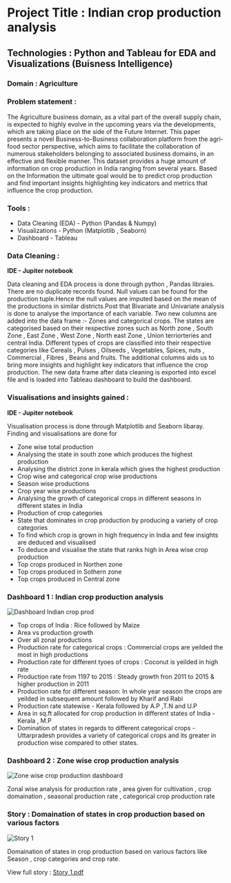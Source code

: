 # Project Title :  Indian crop production analysis

## Technologies : Python and Tableau for EDA and Visualizations (Buisness Intelligence)

### Domain : Agriculture

### Problem statement : 

The Agriculture business domain, as a vital part of the overall supply chain, is expected
to highly evolve in the upcoming years via the developments, which are taking place on
the side of the Future Internet. This paper presents a novel Business-to-Business
collaboration platform from the agri-food sector perspective, which aims to facilitate the
collaboration of numerous stakeholders belonging to associated business domains, in an
effective and flexible manner.
This dataset provides a huge amount of information on crop production in India ranging
from several years. Based on the Information the ultimate goal would be to predict crop
production and find important insights highlighting key indicators and metrics that
influence the crop production.

### Tools :

- Data Cleaning (EDA) - Python (Pandas & Numpy)
- Visualizations - Python (Matplotlib , Seaborn)
- Dashboard - Tableau

### Data Cleaning :

**IDE - Jupiter notebook**

Data cleaning and EDA process is done through python , Pandas libraies. There are no duplicate records found. Null values can be found for the production tuple.Hence the null values are imputed based on the mean of the productions in similar districts.Post that Bivariate and Univariate analysis is done to analyse the importance of each variable. Two new columns are added into the data frame :- Zones and categorical crops. The states are categorised based on their respective zones such as North zone , South Zone , East Zone , West Zone , North east Zone , Union terriorteries and central India. Different types of crops are classified into their respective categories like Cereals , Pulses , Oilseeds , Vegetables, Spices, nuts , Commercial , Fibres , Beans and fruits. The additional columns aids us to bring more insights and highlight key indicators that influence the crop production. The new data frame after data cleaning is exported into excel file and is loaded into Tableau dashboard to build the dashboard. 


### Visualisations and insights gained :

**IDE - Jupiter notebook**

Visualisation process is done through Matplotlib and Seaborn libaray.
Finding and visualisations are done for 
- Zone wise total production
- Analysing the state in south zone which produces the highest production
- Analysing the district zone in kerala which gives the highest production
- Crop wise and categorical crop wise productions
- Season wise productions 
- Crop year wise productions
- Analysing the growth of categorical crops in different seasons in different states in India
- Production of crop categories
- State that dominates in crop production by producing a variety of crop categories
- To find which crop is grown in high frequency in India and few insights are deduced and visualised
- To deduce and visualise the state that ranks high in Area wise crop production
- Top crops produced in Northen zone
- Top crops produced in Sothern zone
- Top crops produced in Central zone

### Dashboard 1 : Indian crop production analysis

![Dashboard Indian crop prod](https://user-images.githubusercontent.com/51138087/135424532-8d5b14bf-2e5b-48d0-8ac1-c2bd7e9095e7.png)

- Top crops of India : Rice followed by Maize
- Area vs production growth
- Over all zonal productions
- Production rate for categorical crops : Commercial crops are yeilded the most in high productions
- Production rate for different tyoes of crops : Coconut is yeilded in high rate
- Production rate from 1197 to 2015 : Steady growth fron 2011 to 2015 & higher production in 2011
- Production rate for different season: In whole year season the crops are yeilded in subsequent amount followed by Kharif and Rabi
- Production rate statewise - Kerala followed by A.P ,T.N and U.P
- Area in sq.ft allocated for crop production in different states of India - Kerala , M.P
- Domination of states in regards to different categorical crops - Uttarpradesh provides a variety of categorical crops and its greater in production wise compared to other states.


### Dashboard 2 : Zone wise crop production analysis

![Zone wise crop production dashboard](https://user-images.githubusercontent.com/51138087/135424555-b20f4cbb-c5b3-44d8-a483-d7e424b97ca7.png)

Zonal wise analysis for production rate , area given for cultivation , crop domaination , seasonal production rate , categorical crop production rate


### Story : Domaination of states in crop production based on various factors 

![Story 1](https://user-images.githubusercontent.com/51138087/135427795-cf9fef1f-50e6-43f1-a853-495240b5a95c.png)

Domaination of states in crop production based on various factors like Season , crop categories and crop rate.

View full story : [Story 1.pdf](https://github.com/mmirthula02/Indian-crop-production-analysis/files/7258443/Story.1.pdf)



